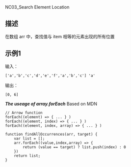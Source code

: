 

NC03_Search Element Location

## 描述

在数组 arr 中，查找值与 item 相等的元素出现的所有位置

## 示例1

输入：

```
['a','b','c','d','e','f','a','b','c'] 'a'
```

输出：

```
[0, 6]
```

***The useage of array.forEach*** Based on MDN

```
// Arrow function
forEach((element) => { ... } )
forEach((element, index) => { ... } )
forEach((element, index, array) => { ... } )
```





```
function findAllOccurrences(arr, target) {
    var list = [];
    arr.forEach((value,index,array) => {
        return (value == target) ? list.push(index) : 0
    })
    return list;
}
```

